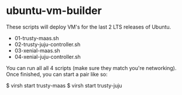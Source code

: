 # ubuntu-vm-builder

These scripts will deploy VM's for the last 2 LTS releases of Ubuntu.

- 01-trusty-maas.sh
- 02-trusty-juju-controller.sh
- 03-xenial-maas.sh
- 04-xenial-juju-controller.sh


You can run all all 4 scripts (make sure they match you're networking).
Once finished, you can start a pair like so:

   $ virsh start trusty-maas
   $ virsh start trusty-juju

